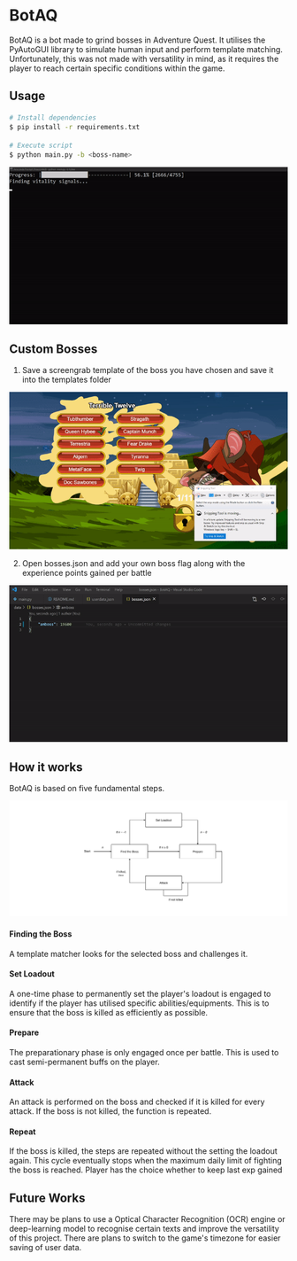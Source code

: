 # BotAQ
BotAQ is a bot made to grind bosses in Adventure Quest. It utilises the PyAutoGUI library to simulate human input and perform template matching. Unfortunately, this was not made with versatility in mind, as it requires the player to reach certain specific conditions within the game. 

## Usage
```bash
# Install dependencies
$ pip install -r requirements.txt

# Execute script
$ python main.py -b <boss-name>
```
![terminal](screenshots/terminal.gif)

## Custom Bosses
1. Save a screengrab template of the boss you have chosen and save it into the templates folder

![snipping](screenshots/snipping.gif)

2. Open bosses.json and add your own boss flag along with the experience points gained per battle

![add_boss](screenshots/add_boss.gif)

## How it works
BotAQ is based on five fundamental steps.

![block](screenshots/block.png)

#### Finding the Boss
A template matcher looks for the selected boss and challenges it.

#### Set Loadout
A one-time phase to permanently set the player's loadout is engaged to identify if the player has utilised specific abilities/equipments. This is to ensure that the boss is killed as efficiently as possible.

#### Prepare
The preparationary phase is only engaged once per battle. This is used to cast semi-permanent buffs on the player.

#### Attack
An attack is performed on the boss and checked if it is killed for every attack. If the boss is not killed, the function is repeated.

#### Repeat
If the boss is killed, the steps are repeated without the setting the loadout again. This cycle eventually stops when the maximum daily limit of fighting the boss is reached. Player has the choice whether to keep last exp gained

## Future Works
There may be plans to use a Optical Character Recognition (OCR) engine or deep-learning model to recognise certain texts and improve the versatility of this project. There are plans to switch to the game's timezone for easier saving of user data.
